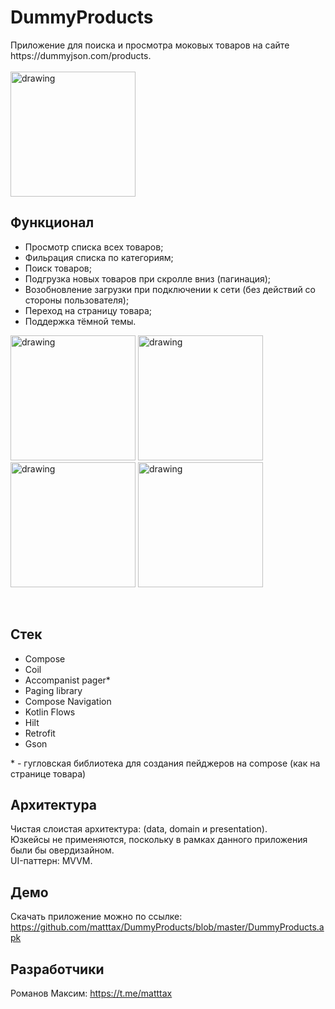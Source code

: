 # DummyProducts

<p>Приложение для поиска и просмотра моковых товаров на сайте https://dummyjson.com/products.
<br><br>
<img src="https://github.com/matttax/DummyProducts/assets/67387151/733dcc03-6604-4644-9157-25e578cc521b" alt="drawing" style="width:200px;"/>

Функционал
------------
<ul>
    <li>Просмотр списка всех товаров;</li>
    <li>Фильрация списка по категориям;</li>
    <li>Поиск товаров;</li>
    <li>Подгрузка новых товаров при скролле вниз (пагинация);</li>
    <li>Возобновление загрузки при подключении к сети (без действий со стороны пользователя);</li>	
    <li>Переход на страницу товара;</li>
    <li>Поддержка тёмной темы.</li>
</ul>

<p float="left">
  <img src="https://github.com/matttax/DummyProducts/assets/67387151/09f886f2-a340-4883-b744-1c9a63d64a1e" alt="drawing" style="width:200px;"/>
  <img src="https://github.com/matttax/DummyProducts/assets/67387151/2ae99088-ecd4-4b0f-90b7-073fd9dab071" alt="drawing" style="width:200px;"/>
  <img src="https://github.com/matttax/DummyProducts/assets/67387151/f7dc323a-f974-4ce4-aeb3-0b6be9ae12ef" alt="drawing" style="width:200px;"/>
  <img src="https://github.com/matttax/DummyProducts/assets/67387151/9ba4f9cb-301e-48aa-8852-77d5f5ee5a08" alt="drawing" style="width:200px;"/>
</p><br>

Стек
------------
<ul>
  <li>Compose</li>
  <li>Coil</li>
  <li>Accompanist pager*</li>
  <li>Paging library</li>
  <li>Compose Navigation</li>
  <li>Kotlin Flows</li>
  <li>Hilt</li>
  <li>Retrofit</li>
  <li>Gson</li>
 </ul>
 * - гугловская библиотека для создания пейджеров на compose (как на странице товара)

Архитектура
------------
Чистая слоистая архитектура: (data, domain и presentation).<br>
Юзкейсы не применяются, поскольку в рамках данного приложения были бы овердизайном.<br>
UI-паттерн: MVVM.

Демо
------------
Скачать приложение можно по ссылке: https://github.com/matttax/DummyProducts/blob/master/DummyProducts.apk

Разработчики
------------
Романов Максим: https://t.me/matttax

